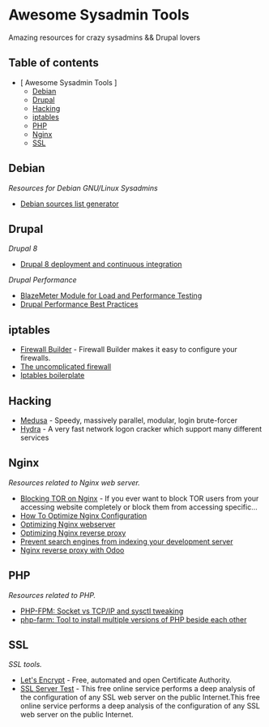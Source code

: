 # Awesome Sysadmin Tools
Amazing resources for crazy sysadmins && Drupal lovers

## Table of contents
* [ Awesome Sysadmin Tools ]
  * [Debian](#debian)
  * [Drupal](#drupal)
  * [Hacking](#hacking)
  * [iptables](#iptables)
  * [PHP](#php)
  * [Nginx](#nginx)
  * [SSL](#ssl)

## Debian
*Resources for Debian GNU/Linux Sysadmins*

* [Debian sources list generator](http://debgen.simplylinux.ch/)

## Drupal

*Drupal 8*

* [Drupal 8 deployment and continuous integration](https://prague2013.drupal.org/session/drupal-8-deployment-and-continuous-integration.html)

*Drupal Performance*
* [BlazeMeter Module for Load and Performance Testing](https://www.drupal.org/project/blazemeter)
* [Drupal Performance Best Practices](https://drupalwatchdog.com/volume-2/issue-1/drupal-performance-best-practices)

## iptables

* [Firewall Builder](http://www.fwbuilder.org/) - Firewall Builder makes it easy to configure your firewalls.
* [The uncomplicated firewall](https://www.lullabot.com/articles/the-uncomplicated-firewall)
* [Iptables boilerplate](https://github.com/bmaeser/iptables-boilerplate)

## Hacking

* [Medusa](http://foofus.net/goons/jmk/medusa/medusa.html) - Speedy, massively parallel, modular, login brute-forcer
* [Hydra](https://www.thc.org/thc-hydra/) - A very fast network logon cracker which support many different services

## Nginx
*Resources related to Nginx web server.*

* [Blocking TOR on Nginx](http://www.reaper-x.com/2012/05/15/how-to-block-tor-on-apache-and-nginx/) - If you ever want to block TOR users from your accessing website completely or block them from accessing specific...
* [How To Optimize Nginx Configuration](https://www.digitalocean.com/community/tutorials/how-to-optimize-nginx-configuration)
* [Optimizing Nginx webserver](https://tweaked.io/guide/nginx/)
* [Optimizing Nginx reverse proxy](https://tweaked.io/guide/nginx-proxying/)
* [Prevent search engines from indexing your development server](http://www.improvi.in/nginx-prevent-search-engines-from-indexing-your-development-server/)
* [Nginx reverse proxy with Odoo](http://www.schenkels.nl/2014/12/reverse-proxy-with-odoo-8-nginx-ubuntu-14-04-lts/)

## PHP
*Resources related to PHP.*

* [PHP-FPM: Socket vs TCP/IP and sysctl tweaking](https://easyengine.io/tutorials/php/fpm-sysctl-tweaking/)
* [php-farm: Tool to install multiple versions of PHP beside each other](https://github.com/cweiske/phpfarm)

## SSL
*SSL tools.*

* [Let's Encrypt](https://letsencrypt.org/) - Free, automated and open Certificate Authority.
* [SSL Server Test](https://dev.ssllabs.com/ssltest) - This free online service performs a deep analysis of the configuration of any SSL web server on the public Internet.This free online service performs a deep analysis of the configuration of any SSL web server on the public Internet.
